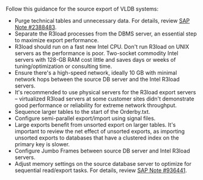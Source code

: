 Follow this guidance for the source export of VLDB systems:

- Purge technical tables and unnecessary data. For details, review [SAP Note \#2388483](https://me.sap.com/notes/2388483).
- Separate the R3load processes from the DBMS server, an essential step to maximize export performance.
- R3load should run on a fast new Intel CPU. Don't run R3load on UNIX servers as the performance is poor. Two-socket commodity Intel servers with 128-GB RAM cost little and saves days or weeks of tuning/optimization or consulting time.
- Ensure there's a high-speed network, ideally 10 GB with minimal network hops between the source DB server and the Intel R3load servers.
- It's recommended to use physical servers for the R3load export servers – virtualized R3load servers at some customer sites didn't demonstrate good performance or reliability for extreme network throughput.
- Sequence larger tables to the start of the Orderby.txt.
- Configure semi-parallel export/import using signal files.
- Large exports benefit from unsorted export on larger tables. It's important to review the net effect of unsorted exports, as importing unsorted exports to databases that have a clustered index on the primary key is slower.
- Configure Jumbo Frames between source DB server and Intel R3load servers.
- Adjust memory settings on the source database server to optimize for sequential read/export tasks. For details, review [SAP Note \#936441](https://me.sap.com/notes/936441).
